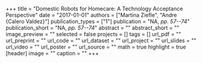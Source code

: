 +++
title = "Domestic Robots for Homecare: A Technology Acceptance Perspective"
date = "2017-01-01"
authors = ["Martina Ziefle", "Andre {Calero Valdez}"]
publication_types = ["1"]
publication = "NA, _pp. 57--74_"
publication_short = "NA, _pp. 57--74_"
abstract = ""
abstract_short = ""
image_preview = ""
selected = false
projects = []
tags = []
url_pdf = ""
url_preprint = ""
url_code = ""
url_dataset = ""
url_project = ""
url_slides = ""
url_video = ""
url_poster = ""
url_source = ""
math = true
highlight = true
[header]
image = ""
caption = ""
+++
